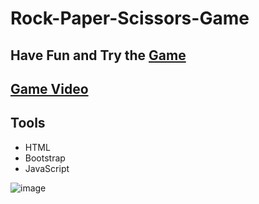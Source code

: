 # Rock-Paper-Scissors-Game
## Have Fun and Try the [Game](https://hager-abd-el-galil.github.io/Rock-Paper-Scissors-Game) 
## [Game Video](https://user-images.githubusercontent.com/81237428/218689297-96065f50-e206-4537-ac38-68f02eb51e8f.mp4)
## Tools
- HTML
- Bootstrap
- JavaScript <br/>

![image](https://user-images.githubusercontent.com/81237428/218687812-cd5cce23-7acb-43e1-b196-95f5a6844fac.png)





